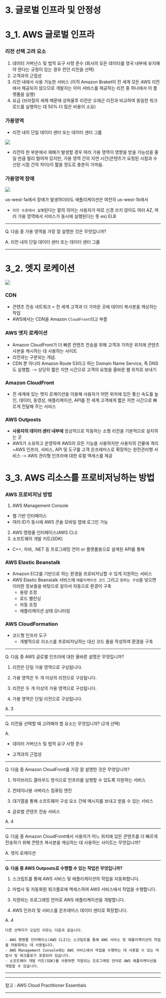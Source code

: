 # 3. 글로벌 인프라 및 안정성

# 3_1. AWS 글로벌 인프라


### 리전 선택 고려 요소

1. 데이터 거버넌스 및 법적 요구 사항 준수 (회사의 모든 데이터를 영국 내부에 유지해야 한다는 규정이 있는 경우 런던 리전을 선택)
2. 고객과의 근접성
3. 리전 내에서 사용 가능한 서비스 (아직 Amazon Braket이 전 세계 모든 AWS 리전에서 제공되지 않으므로 개발자는 이미 서비스를 제공하는 리전 중 하나에서 이 플랫폼을 실행)
4. 요금 (브라질의 세제 때문에 상파울루 리전은 오레곤 리전과 비교하여 동일한 워크로드를 실행하는 데 50% 더 많은 비용이 소요)

### 가용영역

- 리전 내의 단일 데이터 센터 또는 데이터 센터 그룹

![](https://i.imgur.com/vzK72LY.png)

- 리전의 한 부분에서 재해가 발생할 경우 여러 가용 영역이 영향을 받을 가능성을 줄일 만큼 멀리 떨어져 있지만, 가용 영역 간의 지연 시간(콘텐츠가 요청된 시점과 수신된 시점 간의 차이)이 짧을 정도로 충분히 가까움.


### 가용영역 장애

![](https://i.imgur.com/LbJgtRp.png)

us-west-1a에서 장애가 발생하더라도 애플리케이션은 여전히 us-west-1b에서 


- `리전 수준에서 실행`된다는 말의 의미는 사용자가 따로 신경 쓰지 않아도 여러 AZ, 여러 가용 영역에서 서비스가 동시에 실행된다는 뜻 ex) ELB

---

Q. 다음 중 가용 영역을 가장 잘 설명한 것은 무엇입니까?

A. 리전 내의 단일 데이터 센터 또는 데이터 센터 그룹

---

# 3_2. 엣지 로케이션

![](https://i.imgur.com/Zftxkx3.png)


### CDN

- 콘텐츠 전송 네트워크 = 전 세계 고객과 더 가까운 곳에 데이터 복사본을 캐싱하는 작업
- AWS에서는 CDN을 Amazon `CloudFront`라고 부름

### AWS 엣지 로케이션
- Amazon CloudFront가 더 빠른 컨텐츠 전송을 위해 고객과 가까운 위치에 콘텐츠 사본을 캐시하는 데 사용하는 사이트
- 리전과는 구분되는 개념. 
- CDN 뿐 아니라 Amazon Route 53라고 하는 Domain Name Service, 즉 DNS도 실행함. -> 상당히 짧은 지연 시간으로 고객의 요청을 올바른 웹 위치로 보내기

### Amazon CloudFront

- 전 세계에 있는 엣지 로케이션을 이용해 사용자가 어떤 위치에 있든 통신 속도를 높인, 데이터, 동영상, 애플리케이션, API를 전 세계 고객에게 짧은 지연 시간으로 빠르게 전달해 주는 서비스

### AWS Outposts
- **사용자의 데이터 센터 내부에** 정상적으로 작동하는 소형 리전을 기본적으로 설치하는 곳
- AWS가 소유하고 운영하며 AWS의 모든 기능을 사용하지만 사용자의 건물에 격리 =AWS 인프라, 서비스, API 및 도구를 고객 온프레미스로 확장하는 완전관리형 서비스 -> AWS 관리형 인프라에 대한 로컬 액세스를 제공

# 3_3. AWS 리소스를 프로비저닝하는 방법

### AWS 프로비저닝 방법

1. AWS Management Console
- 웹 기반 인터페이스
- 여러 ID가 동시에 AWS 콘솔 모바일 앱에 로그인 가능

2. AWS 명령줄 인터페이스(AWS CLI)
3. 소프트웨어 개발 키트(SDK)
- C++, 자바, .NET 등 프로그래밍 언어 or 플랫폼용으로 설계된 API를 통해


### AWS Elastic Beanstalk

- Amazon EC2를 기반으로 하는 환경을 프로비저닝할 수 있게 지원하는 서비스
- AWS Elastic Beanstalk 서비스에 `애플리케이션 코드` 그리고 `원하는 구성`을 넣으면 이러한 정보들을 바탕으로 알아서 자동으로 환경이 구축
    - 용량 조정
    - 로드 밸런싱
    - 자동 조정
    - 애플리케이션 상태 모니터링

### AWS CloudFormation

- 코드형 인프라 도구
    - 개별적으로 리소스를 프로비저닝하는 대신 코드 줄을 작성하여 환경을 구축

---

Q. 다음 중 AWS 글로벌 인프라에 대한 올바른 설명은 무엇입니까?

1. 리전은 단일 가용 영역으로 구성됩니다.

2. 가용 영역은 두 개 이상의 리전으로 구성됩니다.

3. 리전은 두 개 이상의 가용 영역으로 구성됩니다.

4. 가용 영역은 단일 리전으로 구성됩니다.

A. 3

---

Q. 리전을 선택할 때 고려해야 할 요소는 무엇입니까? (2개 선택)

A. 

- 데이터 거버넌스 및 법적 요구 사항 준수

- 고객과의 근접성

---

Q. 다음 중 Amazon CloudFront를 가장 잘 설명한 것은 무엇입니까?

1. 하이브리드 클라우드 방식으로 인프라를 실행할 수 있도록 지원하는 서비스

2. 컨테이너용 서버리스 컴퓨팅 엔진

3. 대기열을 통해 소프트웨어 구성 요소 간에 메시지를 보내고 받을 수 있는 서비스

4. 글로벌 콘텐츠 전송 서비스

A. 4

---

Q. 다음 중 Amazon CloudFront에서 사용자가 어느 위치에 있든 콘텐츠를 더 빠르게 전송하기 위해 콘텐츠 복사본을 캐싱하는 데 사용하는 사이트는 무엇입니까?

A. 엣지 로케이션

---

**Q. 다음 중 AWS Outposts로 수행할 수 있는 작업은 무엇입니까?**

1. 스크립트를 통해 AWS 서비스 및 애플리케이션의 작업을 자동화합니다.

2. 마법사 및 자동화된 워크플로에 액세스하여 AWS 서비스에서 작업을 수행합니다.

3. 지원되는 프로그래밍 언어로 AWS 애플리케이션을 개발합니다.

4. AWS 인프라 및 서비스를 온프레미스 데이터 센터로 확장합니다.

A. 4

```
다른 선택지가 오답인 이유는 다음과 같습니다.

- AWS 명령줄 인터페이스(AWS CLI)는 스크립트를 통해 AWS 서비스 및 애플리케이션의 작업을 자동화하는 데 사용됩니다.
- AWS Management Console에는 AWS 서비스에서 작업을 수행하는 데 사용할 수 있는 마법사 및 워크플로가 포함되어 있습니다.
- 소프트웨어 개발 키트(SDK)를 사용하면 지원되는 프로그래밍 언어로 AWS 애플리케이션을 개발할 수 있습니다.
```

---

---

참고 : AWS Cloud Practitioner Essentials

---
<!--stackedit_data:
eyJoaXN0b3J5IjpbLTEyMDA3NDMzNzVdfQ==
-->